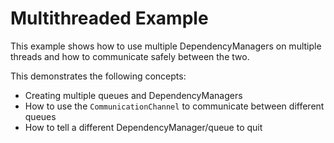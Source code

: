 # Multithreaded Example

This example shows how to use multiple DependencyManagers on multiple threads and how to communicate safely between the two.

This demonstrates the following concepts:
* Creating multiple queues and DependencyManagers
* How to use the `CommunicationChannel` to communicate between different queues
* How to tell a different DependencyManager/queue to quit

